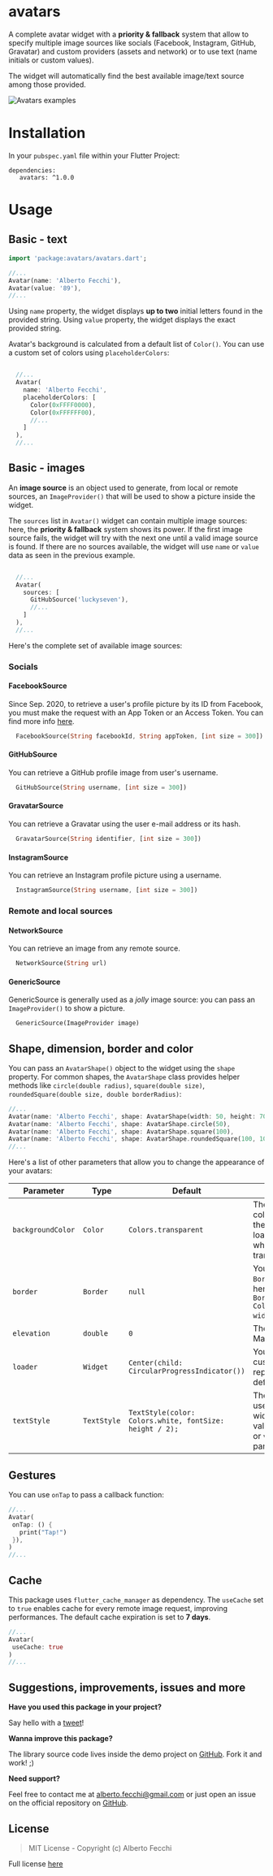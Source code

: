 # avatars

A complete avatar widget with a **priority & fallback** system that allow to specify multiple image sources like socials (Facebook, Instagram, GitHub, Gravatar) and custom providers (assets and network) or to use text (name initials or custom values). 

The widget will automatically find the best available image/text source among those provided.

![Avatars examples](/screenshots/example.png)

# Installation

In your `pubspec.yaml` file within your Flutter Project: 
         
    dependencies:
       avatars: ^1.0.0

# Usage

## Basic - text
         
   ```dart
  import 'package:avatars/avatars.dart';
   
  //...
  Avatar(name: 'Alberto Fecchi'),
  Avatar(value: '89'),
  //...
   ```

Using `name` property, the widget displays **up to two** initial letters found in the provided string.
Using `value` property, the widget displays the exact provided string.

Avatar's background is calculated from a default list of `Color()`. You can use a custom set of colors using `placeholderColors`:

```dart

  //...
  Avatar(
    name: 'Alberto Fecchi',
    placeholderColors: [
      Color(0xFFFF0000),
      Color(0xFFFFFF00),
      //...
    ] 
  ),
  //...
```

## Basic - images

An **image source** is an object used to generate, from local or remote sources, an `ImageProvider()` that will be used to show a picture inside the widget.

The `sources` list in `Avatar()` widget can contain multiple image sources: here, the **priority & fallback** system shows its power. If the first image source fails, the widget will try with the next one until a valid image source is found. If there are no sources available, the widget will use `name` or `value` data as seen in the previous example.

```dart

  //...
  Avatar(
    sources: [
      GitHubSource('luckyseven'),
      //...
    ]   
  ),
  //...
```

Here's the complete set of available image sources:

### Socials

#### FacebookSource
Since Sep. 2020, to retrieve a user's profile picture by its ID from Facebook, you must make the request with an App Token or an Access Token.
You can find more info [here](https://developers.facebook.com/docs/graph-api/reference/user/picture/).
```dart
  FacebookSource(String facebookId, String appToken, [int size = 300])
```

#### GitHubSource
You can retrieve a GitHub profile image from user's username.
```dart
  GitHubSource(String username, [int size = 300])
```

#### GravatarSource
You can retrieve a Gravatar using the user e-mail address or its hash.
```dart
  GravatarSource(String identifier, [int size = 300])
```

#### InstagramSource
You can retrieve an Instagram profile picture using a username.
```dart
  InstagramSource(String username, [int size = 300])
```

### Remote and local sources

#### NetworkSource
You can retrieve an image from any remote source.
```dart
  NetworkSource(String url)
```

#### GenericSource
GenericSource is generally used as a *jolly* image source: you can pass an `ImageProvider()` to show a picture.
```dart
  GenericSource(ImageProvider image)
```

## Shape, dimension, border and color

You can pass an `AvatarShape()` object to the widget using the `shape` property. For common shapes, the `AvatarShape` class provides helper methods like `circle(double radius)`, `square(double size)`, `roundedSquare(double size, double borderRadius)`:

   ```dart
  //...
  Avatar(name: 'Alberto Fecchi', shape: AvatarShape(width: 50, height: 70, borderRadius: 10),
  Avatar(name: 'Alberto Fecchi', shape: AvatarShape.circle(50),
  Avatar(name: 'Alberto Fecchi', shape: AvatarShape.square(100),
  Avatar(name: 'Alberto Fecchi', shape: AvatarShape.roundedSquare(100, 10),
  //...
   ```

Here's a list of other parameters that allow you to change the appearance of your avatars:

Parameter			| Type				| Default		| Description
---						| ---					| ---				| ---
`backgroundColor`		| `Color`	| `Colors.transparent`		| The background color used when the image is loading and/or when you load a transparent PNG.
`border`		| `Border`	| `null`		| You can pass a `Border` object here. Ex. `Border.all(color: Colors.blue, width: 3)`.
`elevation`		| `double`		| `0`		| The standard Material elevation.
`loader`		| `Widget`		| `Center(child: CircularProgressIndicator())`		| You can pass any custom Widget to replace the default loader.
`textStyle`		| `TextStyle`		| `TextStyle(color: Colors.white, fontSize: height / 2);`		| The TextStyle used when your widget uses text values from `name` or `value` parameters.

## Gestures

You can use `onTap` to pass a callback function:

   ```dart
  //...
  Avatar(
    onTap: () {
      print("Tap!")
    }),
  )
  //...
   ```

## Cache

This package uses `flutter_cache_manager` as dependency. The `useCache` set to `true` enables cache for every remote image request, improving performances. The default cache expiration is set to **7 days**.

  ```dart
 //...
 Avatar(
   useCache: true
 )
 //...
  ```

## Suggestions, improvements, issues and more

**Have you used this package in your project?**

Say hello with a [tweet](https://twitter.com/luckysevenrox)!

**Wanna improve this package?**

The library source code lives inside the demo project on [GitHub](https://github.com/luckyseven/avatars). Fork it and work! ;)

**Need support?**

Feel free to contact me at [alberto.fecchi@gmail.com](alberto.fecchi@gmail.com) or just open an issue on the official repository on [GitHub](https://github.com/luckyseven/avatars).

## License

> MIT License - Copyright (c) Alberto Fecchi

Full license [here](LICENSE)